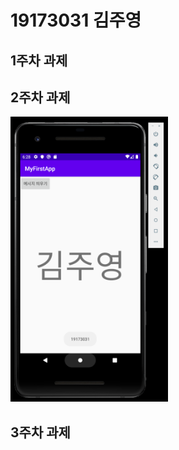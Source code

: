 # 19173031 김주영

## 1주차 과제

## 2주차 과제
<img width="50%" height="" src="./Png/01.png"></img>


## 3주차 과제
